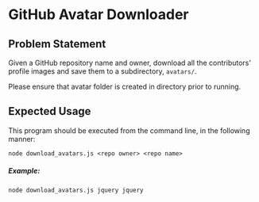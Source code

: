 # GitHub Avatar Downloader

## Problem Statement

Given a GitHub repository name and owner, download all the contributors' profile images and save them to a subdirectory, `avatars/`.

Please ensure that avatar folder is created in directory prior to running.

## Expected Usage

This program should be executed from the command line, in the following manner:

`node download_avatars.js <repo owner> <repo name>`

##### Example: 

`node download_avatars.js jquery jquery`

